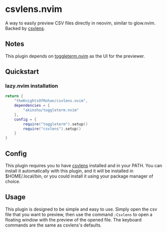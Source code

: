 # csvlens.nvim

A way to easily preview CSV files directly in neovim, similar to glow.nvim. Backed by [csvlens](https://github.com/YS-L/csvlens).

## Notes

This plugin depends on [toggleterm.nvim](https://github.com/akinsho/toggleterm.nvim) as the UI for the previewer.

## Quickstart

### lazy.nvim installation
```lua
return {
    "theKnightsOfRohan/csvlens.nvim",
    dependencies = {
        "akinsho/toggleterm.nvim"
    },
    config = {
        require("toggleterm").setup()
        require("csvlens").setup()
    }
}
```

## Config

This plugin requires you to have [csvlens](https://github.com/YS-L/csvlens) installed and in your PATH. You can install it automatically with this plugin, and it will be installed in $HOME/.local/bin, or you could install it using your package manager of choice.

## Usage

This plugin is designed to be simple and easy to use. Simply open the csv file that you want to preview, then use the command `:Csvlens` to open a floating window with the preview of the opened file. The keyboard commands are the same as csvlens's defaults.
